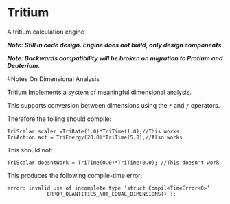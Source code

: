 Tritium
=========

A tritium calculation engine

**_Note: Still in code design. Engine does not build, only design components._**

**_Note: Backwards compatibility will be broken on migration to Protium and Deuterium._**

#Notes On Dimensional Analysis

Tritium Implements a system of meaningful dimensional analysis.

This supports conversion between dimensions using the `*` and `/` operators.

Therefore the folling should compile:
```
TriScalar scaler =TriRate(1.0)*TriTime(1.0);//This works
TriAction act =	TriEnergy(20.0)*TriTime(5.0);//Also works
```
This should not:
```
TriScalar doesntWork = TriTime(0.0)*TriTime(0.0); //This doesn't work
```
This produces the following compile-time error:
```
error: invalid use of incomplete type ‘struct CompileTimeError<0>’
             ERROR_QUANTITIES_NOT_EQUAL_DIMENSIONS() );
```